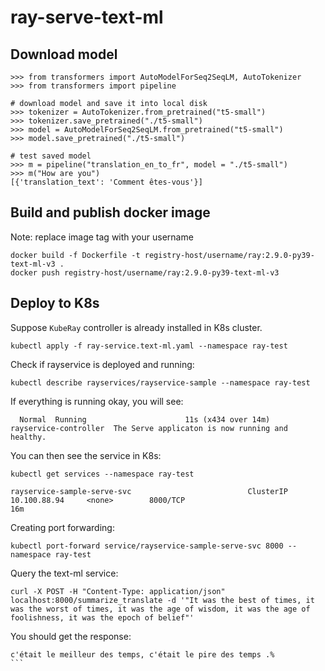 # ray-serve-text-ml

## Download model

```
>>> from transformers import AutoModelForSeq2SeqLM, AutoTokenizer
>>> from transformers import pipeline

# download model and save it into local disk
>>> tokenizer = AutoTokenizer.from_pretrained("t5-small")
>>> tokenizer.save_pretrained("./t5-small")
>>> model = AutoModelForSeq2SeqLM.from_pretrained("t5-small")
>>> model.save_pretrained("./t5-small")

# test saved model
>>> m = pipeline("translation_en_to_fr", model = "./t5-small")
>>> m("How are you")
[{'translation_text': 'Comment êtes-vous'}]
```

## Build and publish docker image

Note: replace image tag with your username
```
docker build -f Dockerfile -t registry-host/username/ray:2.9.0-py39-text-ml-v3 .
docker push registry-host/username/ray:2.9.0-py39-text-ml-v3
```

## Deploy to K8s

Suppose `KubeRay` controller is already installed in K8s cluster.

```
kubectl apply -f ray-service.text-ml.yaml --namespace ray-test  
```

Check if rayservice is deployed and running:

```
kubectl describe rayservices/rayservice-sample --namespace ray-test
```

If everything is running okay, you will see:

```
  Normal  Running                      11s (x434 over 14m)  rayservice-controller  The Serve applicaton is now running and healthy.
```

You can then see the service in K8s:

```
kubectl get services --namespace ray-test
```

```
rayservice-sample-serve-svc                          ClusterIP   10.100.88.94     <none>        8000/TCP                                        16m
```

Creating port forwarding:

```
kubectl port-forward service/rayservice-sample-serve-svc 8000 --namespace ray-test
```

Query the text-ml service:
```
curl -X POST -H "Content-Type: application/json" localhost:8000/summarize_translate -d '"It was the best of times, it was the worst of times, it was the age of wisdom, it was the age of foolishness, it was the epoch of belief"'
```

You should get the response:
```
c'était le meilleur des temps, c'était le pire des temps .%                                                                                                 ```                                                                           
